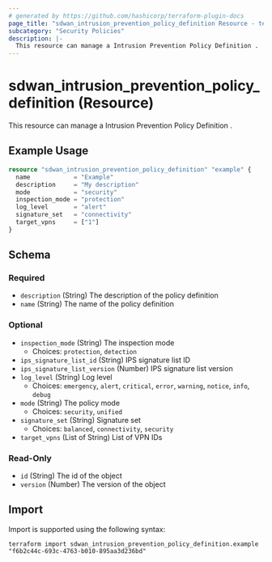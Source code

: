 ```yaml
---
# generated by https://github.com/hashicorp/terraform-plugin-docs
page_title: "sdwan_intrusion_prevention_policy_definition Resource - terraform-provider-sdwan"
subcategory: "Security Policies"
description: |-
  This resource can manage a Intrusion Prevention Policy Definition .
---
```


# sdwan_intrusion_prevention_policy_definition (Resource)

This resource can manage a Intrusion Prevention Policy Definition .

## Example Usage

```terraform
resource "sdwan_intrusion_prevention_policy_definition" "example" {
  name            = "Example"
  description     = "My description"
  mode            = "security"
  inspection_mode = "protection"
  log_level       = "alert"
  signature_set   = "connectivity"
  target_vpns     = ["1"]
}
```

<!-- schema generated by tfplugindocs -->
## Schema

### Required

- `description` (String) The description of the policy definition
- `name` (String) The name of the policy definition

### Optional

- `inspection_mode` (String) The inspection mode
  - Choices: `protection`, `detection`
- `ips_signature_list_id` (String) IPS signature list ID
- `ips_signature_list_version` (Number) IPS signature list version
- `log_level` (String) Log level
  - Choices: `emergency`, `alert`, `critical`, `error`, `warning`, `notice`, `info`, `debug`
- `mode` (String) The policy mode
  - Choices: `security`, `unified`
- `signature_set` (String) Signature set
  - Choices: `balanced`, `connectivity`, `security`
- `target_vpns` (List of String) List of VPN IDs

### Read-Only

- `id` (String) The id of the object
- `version` (Number) The version of the object

## Import

Import is supported using the following syntax:

```shell
terraform import sdwan_intrusion_prevention_policy_definition.example "f6b2c44c-693c-4763-b010-895aa3d236bd"
```
